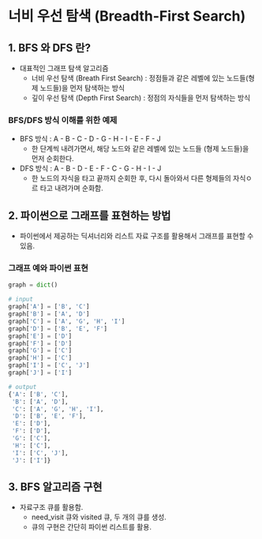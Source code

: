 # 너비 우선 탐색 (Breadth-First Search)

## 1. BFS 와 DFS 란?
- 대표적인 그래프 탐색 알고리즘
    - 너비 우선 탐색 (Breath First Search) : 정점들과 같은 레벨에 있는 노드들(형제 노드들)을 먼저 탐색하는 방식
    - 깊이 우선 탐색 (Depth First Search) : 정점의 자식들을 먼저 탐색하는 방식
### BFS/DFS 방식 이해를 위한 예제
- BFS 방식 : A - B - C - D - G - H - I - E - F - J
    - 한 단계씩 내려가면서, 해당 노드와 같은 레벨에 있는 노드들 (형제 노드들)을 먼저 순회한다.
- DFS 방식 : A - B - D - E - F - C - G - H - I - J
    - 한 노드의 자식을 타고 끝까지 순회한 후, 다시 돌아와서 다른 형제들의 자식ㅇ르 타고 내려가며 순화함.

## 2. 파이썬으로 그래프를 표현하는 방법
- 파이썬에서 제공하는 딕셔너리와 리스트 자료 구조를 활용해서 그래프를 표현할 수 있음.
### 그래프 예와 파이썬 표현
```python
graph = dict()

# input
graph['A'] = ['B', 'C']
graph['B'] = ['A', 'D']
graph['C'] = ['A', 'G', 'H', 'I']
graph['D'] = ['B', 'E', 'F']
graph['E'] = ['D']
graph['F'] = ['D']
graph['G'] = ['C']
graph['H'] = ['C']
graph['I'] = ['C', 'J']
graph['J'] = ['I']

# output
{'A': ['B', 'C'],
 'B': ['A', 'D'],
 'C': ['A', 'G', 'H', 'I'],
 'D': ['B', 'E', 'F'],
 'E': ['D'],
 'F': ['D'],
 'G': ['C'],
 'H': ['C'],
 'I': ['C', 'J'],
 'J': ['I']}
```

## 3. BFS 알고리즘 구현
- 자료구조 큐를 활용함.
    - need_visit 큐와 visited 큐, 두 개의 큐를 생성.
    - 큐의 구현은 간단히 파이썬 리스트를 활용.

